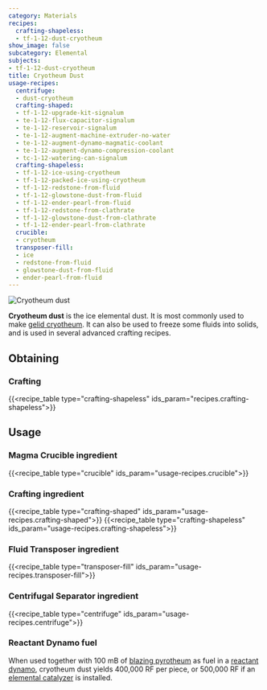 ```yaml
---
category: Materials
recipes:
  crafting-shapeless:
  - tf-1-12-dust-cryotheum
show_image: false
subcategory: Elemental
subjects:
- tf-1-12-dust-cryotheum
title: Cryotheum Dust
usage-recipes:
  centrifuge:
  - dust-cryotheum
  crafting-shaped:
  - tf-1-12-upgrade-kit-signalum
  - te-1-12-flux-capacitor-signalum
  - te-1-12-reservoir-signalum
  - te-1-12-augment-machine-extruder-no-water
  - te-1-12-augment-dynamo-magmatic-coolant
  - te-1-12-augment-dynamo-compression-coolant
  - tc-1-12-watering-can-signalum
  crafting-shapeless:
  - tf-1-12-ice-using-cryotheum
  - tf-1-12-packed-ice-using-cryotheum
  - tf-1-12-redstone-from-fluid
  - tf-1-12-glowstone-dust-from-fluid
  - tf-1-12-ender-pearl-from-fluid
  - tf-1-12-redstone-from-clathrate
  - tf-1-12-glowstone-dust-from-clathrate
  - tf-1-12-ender-pearl-from-clathrate
  crucible:
  - cryotheum
  transposer-fill:
  - ice
  - redstone-from-fluid
  - glowstone-dust-from-fluid
  - ender-pearl-from-fluid
---
```


![Cryotheum dust](/images/docs/1.12/thermal-foundation/dust-cryotheum.gif)


**Cryotheum dust** is the ice elemental dust. It is most commonly used to make
[gelid cryotheum](../gelid-cryotheum/). It can also be used to freeze some
fluids into solids, and is used in several advanced crafting recipes.


Obtaining
---------

### Crafting
{{<recipe_table type="crafting-shapeless" ids_param="recipes.crafting-shapeless">}}


Usage
-----

### Magma Crucible ingredient
{{<recipe_table type="crucible" ids_param="usage-recipes.crucible">}}

### Crafting ingredient
{{<recipe_table type="crafting-shaped" ids_param="usage-recipes.crafting-shaped">}}
{{<recipe_table type="crafting-shapeless" ids_param="usage-recipes.crafting-shapeless">}}

### Fluid Transposer ingredient
{{<recipe_table type="transposer-fill" ids_param="usage-recipes.transposer-fill">}}

### Centrifugal Separator ingredient
{{<recipe_table type="centrifuge" ids_param="usage-recipes.centrifuge">}}

### Reactant Dynamo fuel
When used together with 100 mB of [blazing pyrotheum](../blazing-pyrotheum/)
as fuel in a [reactant dynamo](../../thermal-expansion/reactant-dynamo/), cryotheum dust yields
400,000 RF per piece, or 500,000 RF if an [elemental
catalyzer](../../thermal-expansion/augment-elemental-catalyzer/) is installed.
